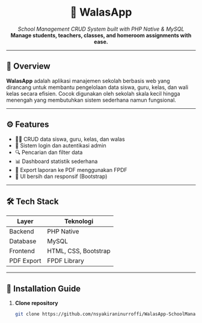 <h1 align="center">🌟 WalasApp</h1>
<p align="center">
  <em>School Management CRUD System built with PHP Native & MySQL</em><br>
  <strong>Manage students, teachers, classes, and homeroom assignments with ease.</strong>
</p>

---

## 📌 Overview

**WalasApp** adalah aplikasi manajemen sekolah berbasis web yang dirancang untuk membantu pengelolaan data siswa, guru, kelas, dan wali kelas secara efisien. Cocok digunakan oleh sekolah skala kecil hingga menengah yang membutuhkan sistem sederhana namun fungsional.

---

## ⚙️ Features

- 🧑‍🎓 CRUD data siswa, guru, kelas, dan walas
- 🔐 Sistem login dan autentikasi admin
- 🔍 Pencarian dan filter data
- 📊 Dashboard statistik sederhana
- 📄 Export laporan ke PDF menggunakan FPDF
- 🧹 UI bersih dan responsif (Bootstrap)

---

## 🛠️ Tech Stack

| Layer        | Teknologi         |
|--------------|-------------------|
| Backend      | PHP Native        |
| Database     | MySQL             |
| Frontend     | HTML, CSS, Bootstrap |
| PDF Export   | FPDF Library      |

---

## 🚀 Installation Guide

1. **Clone repository**
   ```bash
   git clone https://github.com/nsyakiraninurroffi/WalasApp-SchoolManagement-CRUD-System.git
